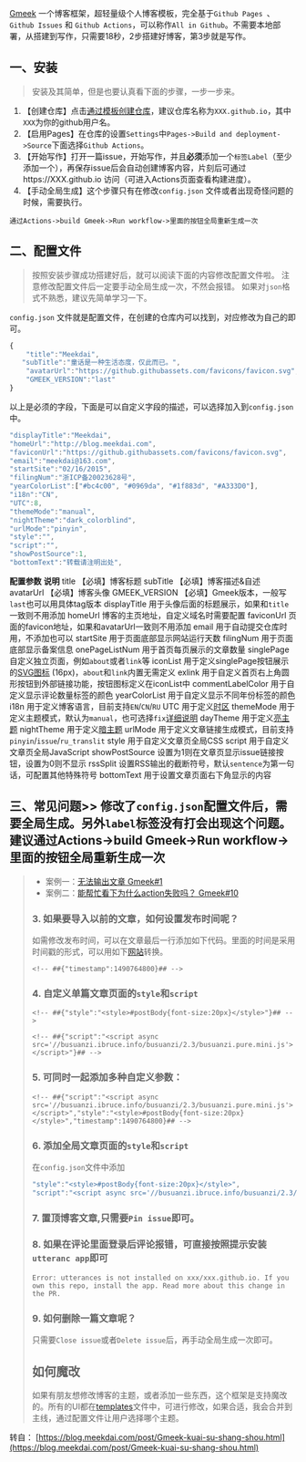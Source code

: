 [Gmeek](https://github.com/Meekdai/Gmeek) 一个博客框架，超轻量级个人博客模板，完全基于`Github Pages `、 `Github Issues` 和 `Github Actions`，可以称作`All in Github`。不需要本地部署，从搭建到写作，只需要18秒，2步搭建好博客，第3步就是写作。
 
 ## 一、安装
 > 安装及其简单，但是也要认真看下面的步骤，一步一步来。

 1. 【创建仓库】点击[通过模板创建仓库](https://github.com/new?template_name=Gmeek-template&template_owner=Meekdai)，建议仓库名称为`XXX.github.io`，其中`XXX`为你的github用户名。
 2. 【启用Pages】在仓库的设置`Settings`中`Pages->Build and deployment->Source`下面选择`Github Actions`。
 3. 【开始写作】打开一篇issue，开始写作，并且**必须**添加一个`标签Label`（至少添加一个），再保存issue后会自动创建博客内容，片刻后可通过https://XXX.github.io 访问（可进入Actions页面查看构建进度）。
 4. 【手动全局生成】这个步骤只有在修改`config.json` 文件或者出现奇怪问题的时候，需要执行。

 ```p4
 通过Actions->build Gmeek->Run workflow->里面的按钮全局重新生成一次
 ```

 ## 二、配置文件
 > 按照安装步骤成功搭建好后，就可以阅读下面的内容修改配置文件啦。
 > 注意修改配置文件后一定要手动全局生成一次，不然会报错。
 > 如果对`json`格式不熟悉，建议先简单学习一下。

 `config.json` 文件就是配置文件，在创建的仓库内可以找到，对应修改为自己的即可。
 
 ```js
 {
     "title":"Meekdai",
    "subTitle":"童话是一种生活态度，仅此而已。",
     "avatarUrl":"https://github.githubassets.com/favicons/favicon.svg",
     "GMEEK_VERSION":"last"
 }
 ```

 以上是必须的字段，下面是可以自定义字段的描述，可以选择加入到`config.json`中。
 
 ```js
 "displayTitle":"Meekdai",
 "homeUrl":"http://blog.meekdai.com",
 "faviconUrl":"https://github.githubassets.com/favicons/favicon.svg",
 "email":"meekdai@163.com",
 "startSite":"02/16/2015",
 "filingNum":"浙ICP备20023628号",
"yearColorList":["#bc4c00", "#0969da", "#1f883d", "#A333D0"],
 "i18n":"CN",
 "UTC":8,
 "themeMode":"manual",
 "nightTheme":"dark_colorblind",
 "urlMode":"pinyin",
 "style":"",
 "script":"",
 "showPostSource":1,
 "bottomText":"转载请注明出处",
 ```

 **配置参数**	**说明**
 title	【必填】博客标题
 subTitle	【必填】博客描述&自述
 avatarUrl	【必填】博客头像
 GMEEK_VERSION	【必填】Gmeek版本，一般写`last`也可以用具体tag版本
 displayTitle	用于头像后面的标题展示，如果和`title`一致则不用添加
 homeUrl	博客的主页地址，自定义域名时需要配置
 faviconUrl	页面的favicon地址，如果和avatarUrl一致则不用添加
 email	用于自动提交仓库时用，不添加也可以
 startSite	用于页面底部显示网站运行天数
 filingNum	用于页面底部显示备案信息
 onePageListNum	用于首页每页展示的文章数量
 singlePage	自定义独立页面，例如`about`或者`link`等
 iconList	用于定义singlePage按钮展示的[SVG图标](https://primer.style/foundations/icons/#16px) (16px)，`about`和`link`内置无需定义
 exlink	用于自定义首页右上角圆形按钮到外部链接功能，按钮图标定义在iconList中
 commentLabelColor	用于自定义显示评论数量标签的颜色
 yearColorList	用于自定义显示不同年份标签的颜色
 i18n	用于定义博客语言，目前支持`EN`/`CN`/`RU`
 UTC	用于定义[时区](https://en.wikipedia.org/wiki/List_of_UTC_offsets)
 themeMode	用于定义主题模式，默认为`manual`，也可选择`fix`[详细说明](https://blog.meekdai.com/post/Gmeek-liang-an-zhu-ti-pei-zhi-fang-shi.html)
 dayTheme	用于定义[亮主题](https://github.com/settings/appearance)
 nightTheme	用于定义[暗主题](https://github.com/settings/appearance)
 urlMode	用于定义文章链接生成模式，目前支持`pinyin`/`issue`/`ru_translit`
 style	用于自定义文章页全局CSS
 script	用于自定义文章页全局JavaScript
 showPostSource	设置为1则在文章页显示issue链接按钮，设置为0则不显示
 rssSplit	设置RSS输出的截断符号，默认`sentence`为第一句话，可配置其他特殊符号
 bottomText	用于设置文章页面右下角显示的内容
 ## 三、常见问题>> 修改了`config.json`配置文件后，需要全局生成。另外`label`标签没有打会出现这个问题。 建议通过Actions->build Gmeek->Run workflow->里面的按钮全局重新生成一次

> * 案例一：[无法输出文章 Gmeek#1](https://github.com/Meekdai/Gmeek/issues/1)
> * 案例二：[能帮忙看下为什么action失败吗？ Gmeek#10](https://github.com/Meekdai/Gmeek/issues/10)
> 
> ### 3. 如果要导入以前的文章，如何设置发布时间呢？
> 如需修改发布时间，可以在文章最后一行添加如下代码。里面的时间是采用时间戳的形式，可以用如下[网站](https://tool.lu/timestamp)转换。
> 
> ```
> <!-- ##{"timestamp":1490764800}## -->
> ```
> 
> ### 4. 自定义单篇文章页面的`style`和`script`
> ```
> <!-- ##{"style":"<style>#postBody{font-size:20px}</style>"}## -->
> ```
> 
> ```
> <!-- ##{"script":"<script async src='//busuanzi.ibruce.info/busuanzi/2.3/busuanzi.pure.mini.js'></script>"}## -->
> ```
> 
> ### 5. 可同时一起添加多种自定义参数：
> ```
> <!-- ##{"script":"<script async src='//busuanzi.ibruce.info/busuanzi/2.3/busuanzi.pure.mini.js'></script>","style":"<style>#postBody{font-size:20px}</style>","timestamp":1490764800}## -->
> ```
> 
> ### 6. 添加全局文章页面的`style`和`script`
> 在`config.json`文件中添加
> 
> ```js
> "style":"<style>#postBody{font-size:20px}</style>",
> "script":"<script async src='//busuanzi.ibruce.info/busuanzi/2.3/busuanzi.pure.mini.js'></script>",
> ```
> 
> ### 7. 置顶博客文章,只需要`Pin issue`即可。
> ### 8. 如果在评论里面登录后评论报错，可直接按照提示安装`utteranc app`即可
> ```
> Error: utterances is not installed on xxx/xxx.github.io. If you own this repo, install the app. Read more about this change in the PR.
> ```
> 
> ### 9. 如何删除一篇文章呢？
> 只需要`Close issue`或者`Delete issue`后，再手动全局生成一次即可。
> 
> ## 如何魔改
> 如果有朋友想修改博客的主题，或者添加一些东西，这个框架是支持魔改的。所有的UI都在[templates](https://github.com/Meekdai/Gmeek/tree/main/templates)文件中，可进行修改，如果合适，我会合并到主线，通过配置文件让用户选择哪个主题。

转自：
[https://blog.meekdai.com/post/Gmeek-kuai-su-shang-shou.html](https://blog.meekdai.com/post/Gmeek-kuai-su-shang-shou.html)
